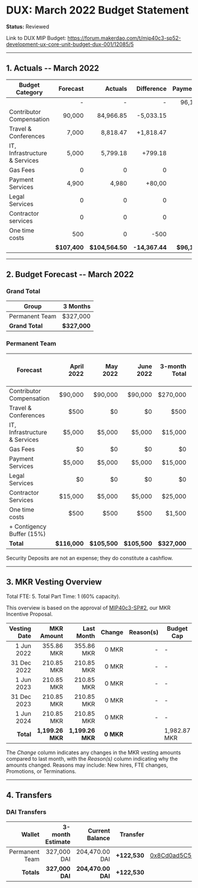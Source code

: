 # DUX: March 2022 Budget Statement

**Status:** Reviewed

Link to DUX MIP Budget: https://forum.makerdao.com/t/mip40c3-sp52-development-ux-core-unit-budget-dux-001/12085/5

---

## 1. Actuals -- March 2022

| Budget Category               |     Forecast |         Actuals |     Difference |    Payments |
| ----------------------------- | -----------: | --------------: | -------------: | ----------: |
|                               |            - |               - |              - |      96,160 |
| Contributor Compensation      |       90,000 |       84,966.85 |      -5,033.15 |           - |
| Travel & Conferences          |        7,000 |        8,818.47 |      +1,818.47 |           - |
| IT, Infrastructure & Services |        5,000 |        5,799.18 |        +799.18 |           - |
| Gas Fees                      |            0 |               0 |              0 |           - |
| Payment Services              |        4,900 |           4,980 |         +80,00 |           - |
| Legal Services                |            0 |               0 |              0 |           - |
| Contractor services           |            0 |               0 |              0 |           - |
| One time costs                |          500 |               0 |           -500 |           - |
|                               | **$107,400** | **$104,564.50** | **-14,367.44** | **$96,160** |

---

## 2. Budget Forecast -- March 2022

### Grand Total

| Group           |     3 Months |
| --------------- | -----------: |
| Permanent Team  |     $327,000 |
| **Grand Total** | **$327,000** |

### Permanent Team

| Forecast                      |   April 2022 |     May 2022 |    June 2022 | 3-month Total | MIP Budget Forecast/ CAP |
| ----------------------------- | -----------: | -----------: | -----------: | ------------: | -----------------------: |
| Contributor Compensation      |      $90,000 |      $90,000 |      $90,000 |      $270,000 |                 $275,000 |
| Travel & Conferences          |         $500 |           $0 |           $0 |          $500 |                  $13,500 |
| IT, Infrastructure & Services |       $5,000 |       $5,000 |       $5,000 |       $15,000 |                  $27,000 |
| Gas Fees                      |           $0 |           $0 |           $0 |            $0 |                   $3,000 |
| Payment Services              |       $5,000 |       $5,000 |       $5,000 |       $15,000 |                  $19,500 |
| Legal Services                |           $0 |           $0 |           $0 |            $0 |                  $16,500 |
| Contractor Services           |      $15,000 |       $5,000 |       $5,000 |       $25,000 |                  $45,000 |
| One time costs                |         $500 |         $500 |         $500 |        $1,500 |                  $21,000 |
| + Contigency Buffer (15%)     |              |              |              |               |                  $63,075 |
| **Total**                     | **$116,000** | **$105,500** | **$105,500** |  **$327,000** |             **$483,575** |

Security Deposits are not an expense; they do constitute a cashflow.

---

## 3. MKR Vesting Overview

Total FTE: 5. Total Part Time: 1 (60% capacity).

This overview is based on the approval of [MIP40c3-SP#2](https://forum.makerdao.com/t/mip40c3-sp27-development-ux-core-unit-mkr-budget-dux-001/9777), our MKR Incentive Proposal.

| Vesting Date |       MKR Amount |       Last Month |    Change | Reason(s) | Budget Cap   |
| -----------: | ---------------: | ---------------: | --------: | --------: | ------------ |
|   1 Jun 2022 |       355.86 MKR |       355.86 MKR |     0 MKR |         - | -            |
|  31 Dec 2022 |       210.85 MKR |       210.85 MKR |     0 MKR |         - | -            |
|   1 Jun 2023 |       210.85 MKR |       210.85 MKR |     0 MKR |         - | -            |
|  31 Dec 2023 |       210.85 MKR |       210.85 MKR |     0 MKR |         - | -            |
|   1 Jun 2024 |       210.85 MKR |       210.85 MKR |     0 MKR |         - | -            |
|    **Total** | **1,199.26 MKR** | **1,199.26 MKR** | **0 MKR** |           | 1,982.87 MKR |

The _Change_ column indicates any changes in the MKR vesting amounts compared to last month, with the _Reason(s)_ column indicating why the amounts changed. Reasons may include: New hires, FTE changes, Promotions, or Terminations.

---

## 4. Transfers

### DAI Transfers

|         Wallet | 3-month Estimate |    Current Balance |     Transfer |                                                                                                                    Multi-sig Address |
| -------------: | ---------------: | -----------------: | -----------: | -----------------------------------------------------------------------------------------------------------------------------------: |
| Permanent Team |      327,000 DAI |     204,470.00 DAI | **+122,530** | [0x8Cd0ad5C55498Aacb72b6689E1da5A284C69c0C7](https://gnosis-safe.io/app/#/safes/0x8Cd0ad5C55498Aacb72b6689E1da5A284C69c0C7/balances) |
|     **Totals** |  **327,000 DAI** | **204,470.00 DAI** | **+122,530** |                                                                                                                                      |
